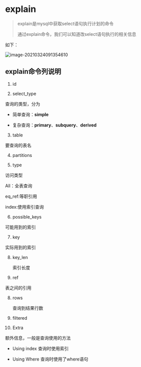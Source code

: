 # explain

> explain是mysql中获取select语句执行计划的命令
>
> 通过explain命令，我们可以知道改select语句执行的相关信息

如下：

![image-20210324091354610](C:\Environment\Github\Typora\Mysql\image-20210324091354610.png)

## explain命令列说明

1. id



2. select_type

查询的类型，分为

* 简单查询：**simple**

* 复杂查询：**primary**、**subquery**、**derived**

3. table

要查询的表名

4. partitions



5. type

访问类型

All：全表查询

eq_ref:等职引用

index:使用索引查询

6. possible_keys

可能用到的索引

7. key

实际用到的索引

8. key_len

   索引长度

9. ref

表之间的引用

8. rows

   查询到结果行数

9. filtered

10. Extra

额外信息，一般是查询使用的方法

* Using index 查询时使用索引

* Using Where 查询时使用了where语句

  

